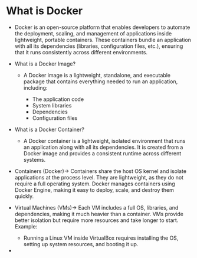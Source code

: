 # What is Docker

- Docker is an open-source platform that enables developers to automate the deployment, scaling, and management of applications inside lightweight, portable containers. These containers bundle an application with all its dependencies (libraries, configuration files, etc.), ensuring that it runs consistently across different environments.

- What is a Docker Image?
    - A Docker image is a lightweight, standalone, and executable package that contains everything needed to run an application, including:

        - The application code
        - System libraries
        - Dependencies
        - Configuration files

- What is a Docker Container?
    - A Docker container is a lightweight, isolated environment that runs an application along with all its dependencies. It is created from a Docker image and provides a consistent runtime across different systems.

- Containers (Docker)-> Containers share the host OS kernel and isolate applications at the process level. They are lightweight, as they do not require a full operating system. Docker manages containers using Docker Engine, making it easy to deploy, scale, and destroy them quickly.

- Virtual Machines (VMs)-> Each VM includes a full OS, libraries, and dependencies, making it much heavier than a container. VMs provide better isolation but require more resources and take longer to start. Example:
    - Running a Linux VM inside VirtualBox requires installing the OS, setting up system resources, and booting it up.

- 